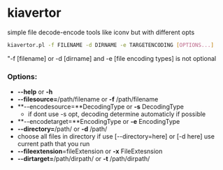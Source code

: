 # kiavertor

simple file decode-encode tools like iconv but with different opts

```sh
kiavertor.pl -f FILENAME -d DIRNAME -e TARGETENCODING [OPTIONS...]
```

"-f [filename] or -d [dirname]  and -e [file encoding types] is not optional

### Options:

* **--help** or **-h**
* **--filesource=**/path/filename or **-f** /path/filename
* **--encodesource=**DecodingType or **-s** DecodingType
  * if dont use -s opt, decoding determine automaticly if possible
* **--encodetarget=**EncodingType or **-e** EncodingType
* **--directory=**/path/ or **-d** /path/
 * choose all files in directory
    if use [--directory=here] or [-d here] use current path that you run
* **--fileextension**=fileExtension or **-x** FileExtesnsion
* **--dirtarget=**/path/dirpath/ or **-t** /path/dirpath/
                                                        

